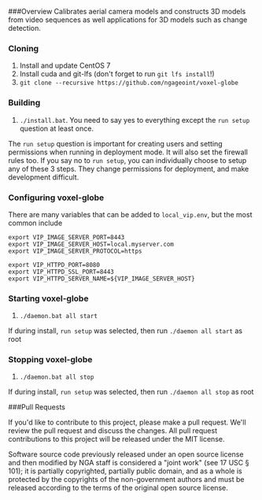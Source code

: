 ###Overview
Calibrates aerial camera models and constructs 3D models from video sequences as well applications for 3D models such as change detection. 

### Cloning

1. Install and update CentOS 7
2. Install cuda and git-lfs (don't forget to run `git lfs install`!)
3. `git clone --recursive https://github.com/ngageoint/voxel-globe`

### Building

1. `./install.bat`. You need to say yes to everything except the `run setup` 
question at least once. 

The `run setup` question is important for creating users and setting permissions 
when running in deployment mode. It will also set the firewall rules too. If 
you say no to `run setup`, you can individually choose to setup any of these 3 
steps. They change permissions for deployment, and make development difficult.

### Configuring voxel-globe

There are many variables that can be added to `local_vip.env`, but the most common
include

```
export VIP_IMAGE_SERVER_PORT=8443
export VIP_IMAGE_SERVER_HOST=local.myserver.com
export VIP_IMAGE_SERVER_PROTOCOL=https

export VIP_HTTPD_PORT=8080
export VIP_HTTPD_SSL_PORT=8443
export VIP_HTTPD_SERVER_NAME=${VIP_IMAGE_SERVER_HOST}

```

### Starting voxel-globe

1. `./daemon.bat all start`

If during install, `run setup` was selected, then run `./daemon all start` as root

### Stopping voxel-globe

1. `./daemon.bat all stop`

If during install, `run setup` was selected, then run `./daemon all stop` as root

###Pull Requests

If you'd like to contribute to this project, please make a pull request. We'll review the pull request and discuss the changes. All pull request contributions to this project will be released under the MIT license.

Software source code previously released under an open source license and then modified by NGA staff is considered a "joint work" (see 17 USC § 101); it is partially copyrighted, partially public domain, and as a whole is protected by the copyrights of the non-government authors and must be released according to the terms of the original open source license.
